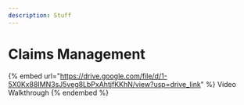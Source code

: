```yaml
---
description: Stuff
---
```


# Claims Management



{% embed url="https://drive.google.com/file/d/1-5X0Kx88IMN3sJ5veg8LbPxAhtjfKKhN/view?usp=drive_link" %}
Video Walkthrough
{% endembed %}
